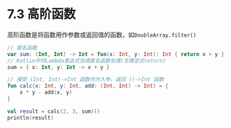 # 7.3 高阶函数

高阶函数是将函数用作参数或返回值的函数，如`DoubleArray.filter()`

```kotlin
// 匿名函数
var sum: (Int, Int) -> Int = fun(x: Int, y: Int): Int { return x + y }
// Kotlin中将Lambda表达式当成匿名函数处理(无需显式return)
sum = { x: Int, y: Int -> x + y }

// 接受 (Int, Int)->Int 函数作为入参，返回 ()->Int 函数
fun calc(x: Int, y: Int, add: (Int, Int) -> Int) = {
    x * y - add(x, y)
}

val result = calc(2, 3, sum)()
println(result)
```